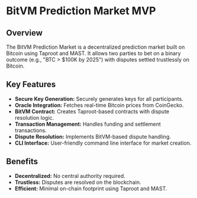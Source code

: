 # BitVM Prediction Market MVP

## Overview

The BitVM Prediction Market is a decentralized prediction market built on Bitcoin using Taproot and MAST. It allows two parties to bet on a binary outcome (e.g., "BTC > $100K by 2025") with disputes settled trustlessly on Bitcoin.

## Key Features

- **Secure Key Generation:** Securely generates keys for all participants.
- **Oracle Integration:** Fetches real-time Bitcoin prices from CoinGecko.
- **BitVM Contract:** Creates Taproot-based contracts with dispute resolution logic.
- **Transaction Management:** Handles funding and settlement transactions.
- **Dispute Resolution:** Implements BitVM-based dispute handling.
- **CLI Interface:** User-friendly command line interface for market creation.

## Benefits

- **Decentralized:** No central authority required.
- **Trustless:** Disputes are resolved on the blockchain.
- **Efficient:** Minimal on-chain footprint using Taproot and MAST.

